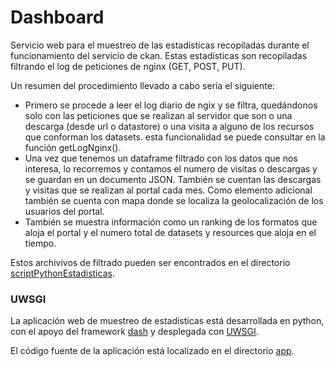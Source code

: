 # Dashboard

Servicio web para el muestreo de las estadísticas recopiladas durante el funcionamiento del servicio de ckan.
Estas estadísticas son recopiladas filtrando el log de peticiones de nginx (GET, POST, PUT).

Un resumen del procedimiento llevado a cabo sería el siguiente:

* Primero se procede a leer el log diario de ngix y se filtra, quedándonos solo con las peticiones que se realizan al servidor que son o una descarga (desde url o datastore) o una visita a alguno de los recursos que conforman los datasets. esta funcionalidad se puede consultar en la función getLogNginx().
* Una vez que tenemos un dataframe filtrado con los datos que nos interesa, lo recorremos y contamos el numero de visitas o descargas y se guardan en un documento JSON. También se cuentan las descargas y visitas que se realizan al portal cada mes. Como elemento adicional también se cuenta con mapa donde se localiza la geolocalización de los usuarios del portal.
* También se muestra información como un ranking de los formatos que aloja el portal y el numero total de datasets y resources que aloja en el tiempo.


Estos archivivos de filtrado pueden ser encontrados en el directorio [scriptPythonEstadisticas](https://github.com/juanmaLC/Open-Data/tree/main/docker/dash/scriptPythonEstadisticas).



### UWSGI
La aplicación web de muestreo de estadísticas está desarrollada en python, con el apoyo del framework [dash](https://plotly.com/dash/) y desplegada con [UWSGI](https://uwsgi-docs.readthedocs.io/en/latest/).

El código fuente de la aplicación está localizado en el directorio [app](https://github.com/juanmaLC/Open-Data/tree/main/docker/dash/app).
